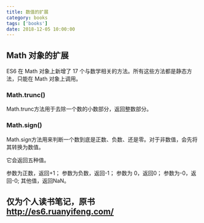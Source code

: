 ```yaml
---
title: 数值的扩展
category: books
tags: ['books']
date: 2018-12-05 10:00:00
---
```


## Math 对象的扩展
ES6 在 Math 对象上新增了 17 个与数学相关的方法。所有这些方法都是静态方法，只能在 Math 对象上调用。

### Math.trunc()
Math.trunc方法用于去除一个数的小数部分，返回整数部分。
    
### Math.sign()
Math.sign方法用来判断一个数到底是正数、负数、还是零。对于非数值，会先将其转换为数值。

它会返回五种值。

参数为正数，返回+1；
参数为负数，返回-1；
参数为 0，返回0；
参数为-0，返回-0;
其他值，返回NaN。

## 仅为个人读书笔记，原书 http://es6.ruanyifeng.com/
